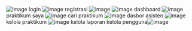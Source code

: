 
![image](https://github.com/user-attachments/assets/c24fbf56-45fd-4336-b06c-502e7c824084) login
![image](https://github.com/user-attachments/assets/8d510ed3-f99e-4afd-8acd-0db403cdce87) registrasi
![image](https://github.com/user-attachments/assets/420ebc1f-9669-4a3b-a09e-01570e3a4fd7) 
![image](https://github.com/user-attachments/assets/5c243d23-6fed-4873-9408-48458be07b8d) dashboard
![image](https://github.com/user-attachments/assets/d20e3e17-2c13-44d1-a60d-d47a4235555f) praktikum saya
![image](https://github.com/user-attachments/assets/076b7f3f-5dc6-46fb-90b7-b0e032e02d0c) cari praktikum
![image](https://github.com/user-attachments/assets/86035cfc-e00f-44a5-bdb5-6e6ae1e3691e) dasbor asisten
![image](https://github.com/user-attachments/assets/13afff29-e733-45dd-a77b-49177083dc49) kelola praktikum
![image](https://github.com/user-attachments/assets/a6707e43-a7cd-4878-aca7-8add5160ad18) kelola laporan
kelola pengguna![image](https://github.com/user-attachments/assets/e2ba6e1e-0528-48bd-a428-f3de2bad7d4e)











